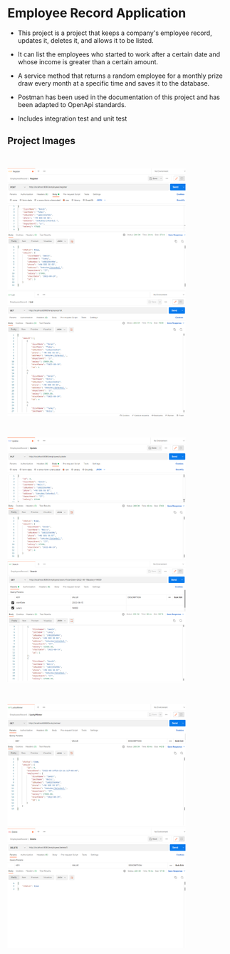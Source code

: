 # Employee Record Application

- This project is a project that keeps a company's employee record, updates it, deletes it, and allows it to be listed.

- It can list the employees who started to work after a certain date and whose income is greater than a certain amount.

- A service method that returns a random employee for a monthly prize draw every month at a specific time and saves it to the database.

- Postman has been used in the documentation of this project and has been adapted to OpenApi standards.

- Includes integration test and unit test
 
## Project Images

<br>

<p>
 <a href="https://github.com/Semihtumay/Employee-Record-Application/blob/main/images/1.PNG" target="_blank">
<img src="https://github.com/Semihtumay/Employee-Record-Application/blob/main/images/1.PNG" width="400" style="max-width:100%;"></a>
 <a href="https://github.com/Semihtumay/Employee-Record-Application/blob/main/images/2.PNG" target="_blank">
<img src="https://github.com/Semihtumay/Employee-Record-Application/blob/main/images/2.PNG" width="400" style="max-width:100%;"></a>
</p>
<br>

<p>
 <a href="https://github.com/Semihtumay/Employee-Record-Application/blob/main/images/3.PNG" target="_blank">
<img src="https://github.com/Semihtumay/Employee-Record-Application/blob/main/images/3.PNG" width="400" style="max-width:100%;"></a>
 <a href="https://github.com/Semihtumay/Employee-Record-Application/blob/main/images/4.PNG" target="_blank">
<img src="https://github.com/Semihtumay/Employee-Record-Application/blob/main/images/4.PNG" width="400" style="max-width:100%;"></a>
</p>
<br>

<p> 
 <a href="https://github.com/Semihtumay/Employee-Record-Application/blob/main/images/5.PNG" target="_blank">
<img src="https://github.com/Semihtumay/Employee-Record-Application/blob/main/images/5.PNG" width="400" style="max-width:100%;"></a>  
  <a href="https://github.com/Semihtumay/Employee-Record-Application/blob/main/images/6.PNG" target="_blank">
<img src="https://github.com/Semihtumay/Employee-Record-Application/blob/main/images/6.PNG" width="400" style="max-width:100%;"></a>  

<p/> 
<br>
